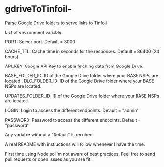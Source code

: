 # gdriveToTinfoil-
Parse Google Drive folders to serve links to Tinfoil

List of environment variable:

PORT: Server port. Default = 3000

CACHE_TTL: Cache time in seconds for the responses. Default = 86400 (24 hours)

API_KEY: Google API Key to enable fetching data from Google Drive.

BASE_FOLDER_ID: ID of the Google Drive folder where your BASE NSPs are located
.
DLC_FOLDER_ID: ID of the Google Drive folder where your BASE NSPs are located.

UPDATES_FOLDER_ID: ID of the Google Drive folder where your BASE NSPs are located.

LOGIN: Login to access the different endpoints. Default = "admin"

PASSWORD: Password to access the different endpoints. Default = "password"


Any variable without a "Default" is required.


A real README with instructions will follow whenever I have the time.

First time using Node so I'm not aware of best practices. Feel free to send pull requests or open issues as you see fit.
